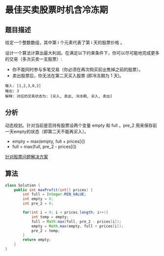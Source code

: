 # 最佳买卖股票时机含冷冻期

## 题目描述

给定一个整数数组，其中第 i 个元素代表了第 i 天的股票价格 。​

设计一个算法计算出最大利润。在满足以下约束条件下，你可以尽可能地完成更多的交易（多次买卖一支股票）:

* 你不能同时参与多笔交易（你必须在再次购买前出售掉之前的股票）。
* 卖出股票后，你无法在第二天买入股票 (即冷冻期为 1 天)。

```
输入: [1,2,3,0,2]
输出: 3 
解释: 对应的交易状态为: [买入, 卖出, 冷冻期, 买入, 卖出]
```

## 分析

动态规划。针对当前是否持有股票设两个变量 empty 和 full 。pre_2 用来保存前一天empty的状态（即第二天不能再买入）。

* empty = max(empty, full + prices[i])
* full = max(full, pre_2 - prices[i])

[针对股票问题解决方案](https://leetcode-cn.com/problems/best-time-to-buy-and-sell-stock-with-transaction-fee/solution/yi-ge-fang-fa-tuan-mie-6-dao-gu-piao-wen-ti-by-l-2/)

## 算法

```java
class Solution {
    public int maxProfit(int[] prices) {
        int full = Integer.MIN_VALUE;
        int empty = 0;
        int pre_2 = 0;

        for(int i = 0; i < prices.length; i++){
            int temp = empty;
            full = Math.max(full, pre_2 - prices[i]);
            empty = Math.max(empty, full + prices[i]);
            pre_2 = temp;
        }
        return empty;
    }
}
```
